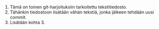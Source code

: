 1. Tämä on toinen git-harjoituksiin tarkoitettu tekstitiedosto.
2. Tähänkin tiedostoon lisätään vähän tekstiä, jonka jälkeen tehdään uusi commit.
3. Lisätään kohta 3.